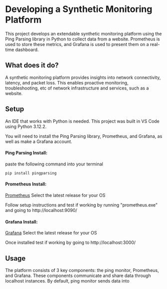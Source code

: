 # Developing a Synthetic Monitoring Platform
This project develops an extendable synthetic monitoring platform using the Ping Parsing library in Python to collect data from a website. Prometheus is used to store these metrics, and Grafana is used to present them on a real-time dashboard.

## What does it do?
A synthetic monitoring platform provides insights into network connectivity, latency, and packet loss. This enables proactive monitoring, troubleshooting, etc of network infrastructure and services, such as a website.


## Setup
An IDE that works with Python is needed. This project was built in VS Code using Python 3.12.2.

You will need to install the Ping Parsing library, Prometheus, and Grafana, as well as make a Grafana account.

#### Ping Parsing Install:

paste the following command into your terminal
```
pip install pingparsing
```

#### Prometheus Install:

<a href="https://prometheus.io/download/" target="_blank">Prometheus</a> Select the latest release for your OS 

Follow setup instructions and test if working by running "prometheus.exe" and going to http://localhost:9090/

#### Grafana Install:

<a href="https://grafana.com/docs/grafana/latest/setup-grafana/installation/" target="_blank">Grafana</a> Select the latest release for your OS

Once installed test if working by going to http://localhost:3000/

## Usage
The platform consists of 3 key components: the ping monitor, Prometheus, and Grafana. These components communicate and share data through localhost instances. By default, ping monitor sends data into

